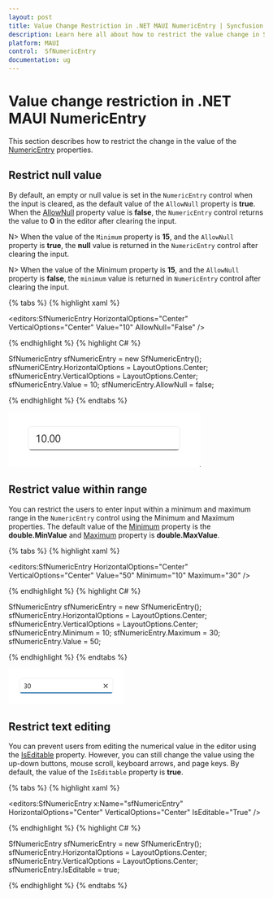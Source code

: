 ```yaml
---
layout: post
title: Value Change Restriction in .NET MAUI NumericEntry | Syncfusion
description: Learn here all about how to restrict the value change in Syncfusion .NET MAUI NumericEntry (SfNumericEntry) control and more.
platform: MAUI
control:  SfNumericEntry
documentation: ug
---
```


# Value change restriction in .NET MAUI NumericEntry

This section describes how to restrict the change in the value of the [NumericEntry]() properties.

## Restrict null value

By default, an empty or null value is set in the `NumericEntry` control when the input is cleared, as the default value of the `AllowNull` property is **true**. When the [AllowNull]() property value is **false**, the `NumericEntry` control returns the value to **0** in the editor after clearing the input.

N> When the value of the `Minimum` property is **15**, and the `AllowNull` property is **true**, the **null** value is returned in the `NumericEntry` control after clearing the input.

N> When the value of the Minimum property is **15**, and the `AllowNull` property is **false**, the `minimum` value is returned in `NumericEntry` control after clearing the input.

{% tabs %}
{% highlight xaml %}

<editors:SfNumericEntry HorizontalOptions="Center"
                        VerticalOptions="Center" 
                        Value="10" 
                        AllowNull="False" />

{% endhighlight %}
{% highlight C# %}

SfNumericEntry sfNumericEntry = new SfNumericEntry();
sfNumeriCEntry.HorizontalOptions = LayoutOptions.Center;
sfNumericEntry.VerticalOptions = LayoutOptions.Center;
sfNumericEntry.Value = 10;
sfNumericEntry.AllowNull = false;

{% endhighlight %}
{% endtabs %}

![.NET MAUI NumericEntry value restriction](Restriction_images/restrict_nullvalue.gif)

## Restrict value within range

You can restrict the users to enter input within a minimum and maximum range in the `NumericEntry` control using the Minimum and Maximum properties. The default value of the [Minimum]() property is the **double.MinValue** and [Maximum]() property is **double.MaxValue**.

{% tabs %}
{% highlight xaml %}

<editors:SfNumericEntry HorizontalOptions="Center"
                        VerticalOptions="Center"
                        Value="50"
                        Minimum="10"
                        Maximum="30" />

{% endhighlight %}
{% highlight C# %}

SfNumericEntry sfNumericEntry = new SfNumericEntry();
sfNumericEntry.HorizontalOptions = LayoutOptions.Center;
sfNumericEntry.VerticalOptions = LayoutOptions.Center;
sfNumericEntry.Minimum = 10;
sfNumericEntry.Maximum = 30;
sfNumericEntry.Value = 50;

{% endhighlight %}
{% endtabs %}

![.NET MAUI NumericEntry value restriction](GettingStarted_images/value_restriction_img.png)

## Restrict text editing

You can prevent users from editing the numerical value in the editor using the [IsEditable]() property. However, you can still change the value using the up-down buttons, mouse scroll, keyboard arrows, and page keys. By default, the value of the `IsEditable` property is **true**.



{% tabs %}
{% highlight xaml %}

<editors:SfNumericEntry x:Name="sfNumericEntry" 
                        HorizontalOptions="Center"
                        VerticalOptions="Center"
                        IsEditable="True" />

{% endhighlight %}
{% highlight C# %}

SfNumericEntry sfNumericEntry = new SfNumericEntry();
sfNumericEntry.HorizontalOptions = LayoutOptions.Center;
sfNumericEntry.VerticalOptions = LayoutOptions.Center;
sfNumericEntry.IsEditable = true;

{% endhighlight %}
{% endtabs %}

